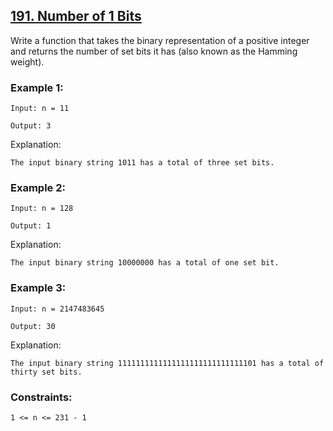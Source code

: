 ## [191. Number of 1 Bits](https://leetcode.com/problems/number-of-1-bits/description/)

Write a function that takes the binary representation of a positive integer and returns the number of 
set bits
 it has (also known as the Hamming weight).

 

### Example 1:
```
Input: n = 11

Output: 3
```
Explanation:
```
The input binary string 1011 has a total of three set bits.
```
### Example 2:
```
Input: n = 128

Output: 1
```
Explanation:
```
The input binary string 10000000 has a total of one set bit.
```
### Example 3:
```
Input: n = 2147483645

Output: 30
```
Explanation:
```
The input binary string 1111111111111111111111111111101 has a total of thirty set bits.
```
 

### Constraints:
```
1 <= n <= 231 - 1
```
